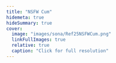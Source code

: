```yaml
---
title: "NSFW Cum"
hidemeta: true
hideSummary: true
cover:
  image: "images/sona/Ref25NSFWCum.png"
  linkFullImages: true
  relative: true
  caption: "Click for full resolution"
---
```

